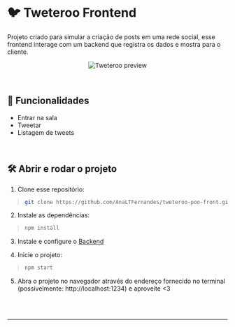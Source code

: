 # :bird: Tweteroo Frontend

Projeto criado para simular a criação de posts em uma rede social, esse frontend interage com um backend que registra os dados e mostra para o cliente.

<div align=center>
 
  ![Tweteroo preview](https://user-images.githubusercontent.com/97851922/221328691-2bbfdaf4-5a68-4c4b-b01d-dd5bce31c7f2.png)
  
</div>

<br />

## :hammer: Funcionalidades
- Entrar na sala
- Tweetar
- Listagem de tweets

<br />

## :hammer_and_wrench: Abrir e rodar o projeto
1. Clone esse repositório:
>```bash
> git clone https://github.com/AnaLTFernandes/tweteroo-poo-front.git
>```

2. Instale as dependências:
>```bash
> npm install
>```

3. Instale e configure o [Backend](https://github.com/AnaLTFernandes/tweteroo-poo-back)

4. Inicie o projeto:
>```bash
> npm start
>```

5. Abra o projeto no navegador através do endereço fornecido no terminal (possivelmente: http://localhost:1234) e aproveite <3

<br />
<br />

---
